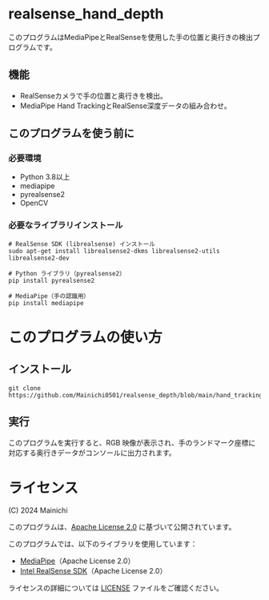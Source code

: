 # realsense_hand_depth
このプログラムはMediaPipeとRealSenseを使用した手の位置と奥行きの検出プログラムです。
## 機能
- RealSenseカメラで手の位置と奥行きを検出。
- MediaPipe Hand TrackingとRealSense深度データの組み合わせ。
## このプログラムを使う前に
### 必要環境
- Python 3.8以上
- mediapipe
- pyrealsense2
- OpenCV
### 必要なライブラリインストール
  
    # RealSense SDK (librealsense) インストール
    sudo apt-get install librealsense2-dkms librealsense2-utils librealsense2-dev

    # Python ライブラリ（pyrealsense2）
    pip install pyrealsense2

    # MediaPipe（手の認識用）
    pip install mediapipe

# このプログラムの使い方
## インストール
```
git clone https://github.com/Mainichi0501/realsense_depth/blob/main/hand_tracking.py
```
## 実行
このプログラムを実行すると、RGB 映像が表示され、手のランドマーク座標に対応する奥行きデータがコンソールに出力されます。

# ライセンス
(C) 2024 Mainichi

このプログラムは、[Apache License 2.0](./LICENSE) に基づいて公開されています。

このプログラムでは、以下のライブラリを使用しています：
- [MediaPipe](https://github.com/google/mediapipe)（Apache License 2.0）
- [Intel RealSense SDK](https://github.com/IntelRealSense/librealsense)（Apache License 2.0）

ライセンスの詳細については [LICENSE](./LICENSE) ファイルをご確認ください。
